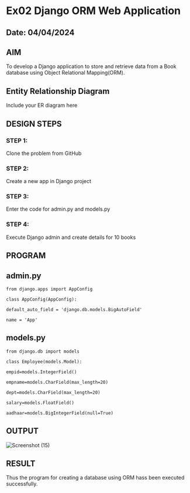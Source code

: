 # Ex02 Django ORM Web Application
## Date: 04/04/2024

## AIM
To develop a Django application to store and retrieve data from a Book database using Object Relational Mapping(ORM).

## Entity Relationship Diagram

Include your ER diagram here

## DESIGN STEPS

### STEP 1:
Clone the problem from GitHub

### STEP 2:
Create a new app in Django project

### STEP 3:
Enter the code for admin.py and models.py

### STEP 4:
Execute Django admin and create details for 10 books

## PROGRAM

## admin.py

    from django.apps import AppConfig

    class AppConfig(AppConfig):

    default_auto_field = 'django.db.models.BigAutoField'
    
    name = 'App'

## models.py

    from django.db import models

    class Employee(models.Model):

    empid=models.IntegerField()
    
    empname=models.CharField(max_length=20)
    
    dept=models.CharField(max_length=20)
    
    salary=models.FloatField()
    
    aadhaar=models.BigIntegerField(null=True)


## OUTPUT

![Screenshot (15)](https://github.com/thirisha-0610/ORM/assets/149347494/797f9f38-6d91-4cbc-9683-f260bc9c0414)



## RESULT
Thus the program for creating a database using ORM hass been executed successfully.
